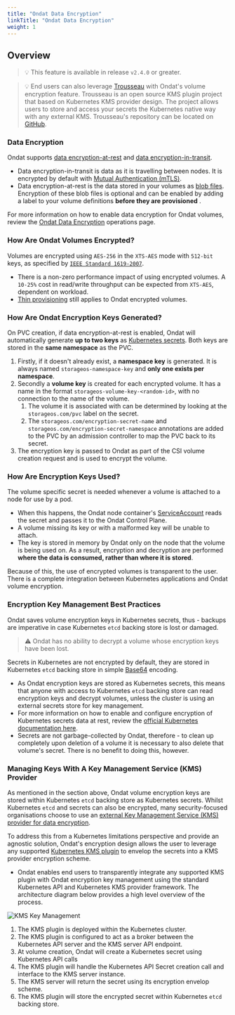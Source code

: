 ```yaml
---
title: "Ondat Data Encryption"
linkTitle: "Ondat Data Encryption"
weight: 1
---
```


## Overview

> 💡 This feature is available in release `v2.4.0` or greater.

> 💡 End users can also leverage [Trousseau](https://www.ondat.io/trousseau) with Ondat's volume encryption feature. Trousseau is an open source KMS plugin project that based on Kubernetes KMS provider design. The project allows users to store and access your secrets the Kubernetes native way with any external KMS. Trousseau's repository can be located on [GitHub](https://github.com/ondat/trousseau).

### Data Encryption

Ondat supports [data encryption-at-rest](https://en.wikipedia.org/wiki/Data_at_rest) and [data encryption-in-transit](https://en.wikipedia.org/wiki/Data_in_transit).

- Data encryption-in-transit is data as it is travelling between nodes. It is encrypted by default with [Mutual Authentication (mTLS)](https://en.wikipedia.org/wiki/Mutual_authentication).
- Data encryption-at-rest is the data stored in your volumes as [blob files](/docs/concepts/volumes). Encryption of these blob files is optional and can be enabled by adding a label to your volume definitions **before they are provisioned** .

For more information on how to enable data encryption for Ondat volumes, review the [Ondat Data Encryption](/docs/operations/encryption/) operations page.

### How Are Ondat Volumes Encrypted?

Volumes are encrypted using `AES-256` in the `XTS-AES` mode with `512-bit` keys, as
specified by [`IEEE Standard 1619-2007`](https://standards.ieee.org/ieee/1619/4205/).

- There is a non-zero performance impact of using encrypted volumes. A `10-25%` cost in read/write throughput can be expected from `XTS-AES`, dependent on workload.
- [Thin provisioning](https://en.wikipedia.org/wiki/Thin_provisioning) still applies to Ondat encrypted volumes.

### How Are Ondat Encryption Keys Generated?

On PVC creation, if data encryption-at-rest is enabled, Ondat will automatically generate **up to two keys** as [Kubernetes secrets](https://kubernetes.io/docs/concepts/configuration/secret/). Both keys are stored in the **same namespace** as the PVC.

1. Firstly, if it doesn't already exist, a **namespace key** is generated. It is always named `storageos-namespace-key` and **only one exists per namespace**.
1. Secondly a **volume key** is created for each encrypted volume. It has a name in the format `storageos-volume-key-<random-id>`, with no connection to the name of the volume.
    1. The volume it is associated with can be determined by looking at the `storageos.com/pvc` label on the secret.
    2. The `storageos.com/encryption-secret-name` and `storageos.com/encryption-secret-namespace` annotations are added to the PVC by an admission controller to map the PVC back to its secret.
1. The encryption key is passed to Ondat as part of the CSI volume creation request and is used to encrypt the volume.

### How Are Encryption Keys Used?

The volume specific secret is needed whenever a volume is attached to a node for use by a pod.

- When this happens, the Ondat node container's [ServiceAccount](https://kubernetes.io/docs/tasks/configure-pod-container/configure-service-account/) reads the secret and passes it to the Ondat Control Plane.
- A volume missing its key or with a malformed key will be unable to attach.
- The key is stored in memory by Ondat only on the node that the volume is being used on. As a result, encryption and decryption are performed **where the data is consumed, rather than where it is stored**.

Because of this, the use of encrypted volumes is transparent to the user. There is a complete integration between Kubernetes applications and Ondat volume encryption.

### Encryption Key Management Best Practices

Ondat saves volume encryption keys in Kubernetes secrets, thus - backups are imperative in case Kubernetes `etcd` backing store is lost or damaged.

> ⚠️ Ondat has no ability to decrypt a volume whose encryption keys have been lost.

Secrets in Kubernetes are not encrypted by default, they are stored in Kubernetes `etcd` backing store in simple [Base64](https://en.wikipedia.org/wiki/Base64) encoding.

- As Ondat encryption keys are stored as Kubernetes secrets, this means that anyone with access to Kubernetes `etcd` backing store can read encryption keys and decrypt volumes, unless the cluster is using an external secrets store for key management.
- For more information on how to enable and configure encryption of Kubernetes secrets data at rest, review the [official Kubernetes documentation here](https://kubernetes.io/docs/tasks/administer-cluster/encrypt-data/).
- Secrets are not garbage-collected by Ondat, therefore - to clean up completely upon deletion of a volume it is necessary to also delete that volume's secret. There is no benefit to doing this, however.

### Managing Keys With A Key Management Service (KMS) Provider

As mentioned in the section above, Ondat volume encryption keys are stored within Kubernetes `etcd` backing store as Kubernetes secrets. Whilst Kubernetes `etcd` and secrets can also be encrypted, many security-focused organisations choose to use an [external Key Management Service (KMS) provider for data encryption](https://kubernetes.io/docs/tasks/administer-cluster/kms-provider/).

To address this from a Kubernetes limitations perspective and provide an agnostic solution, Ondat's encryption design allows the user to leverage any supported [Kubernetes KMS plugin](https://kubernetes.io/docs/tasks/administer-cluster/kms-provider/#implementing-a-kms-plugin) to envelop the secrets into a KMS provider encryption scheme.

- Ondat enables end users to transparently integrate any supported KMS plugin with Ondat encryption key management using the standard Kubernetes API and Kubernetes KMS provider framework. The architecture diagram below provides a high level overview of the process.

![KMS Key Management](/images/docs/gui-v2/kms-key-management.png)

1. The KMS plugin is deployed within the Kubernetes cluster.
1. The KMS plugin is configured to act as a broker between the Kubernetes API server and the KMS server API endpoint.
1. At volume creation, Ondat will create a Kubernetes secret using Kubernetes API calls
1. The KMS plugin will handle the Kubernetes API Secret creation call and interface to the KMS server instance.
1. The KMS server will return the secret using its encryption envelop scheme.
1. The KMS plugin will store the encrypted secret within Kubernetes `etcd` backing store.
